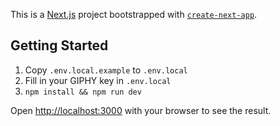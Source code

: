 This is a [Next.js](https://nextjs.org) project bootstrapped with [`create-next-app`](https://nextjs.org/docs/app/api-reference/cli/create-next-app).

## Getting Started

1.  Copy `.env.local.example` to `.env.local`
2.  Fill in your GIPHY key in `.env.local`
3.  `npm install && npm run dev`

Open [http://localhost:3000](http://localhost:3000) with your browser to see the result.

